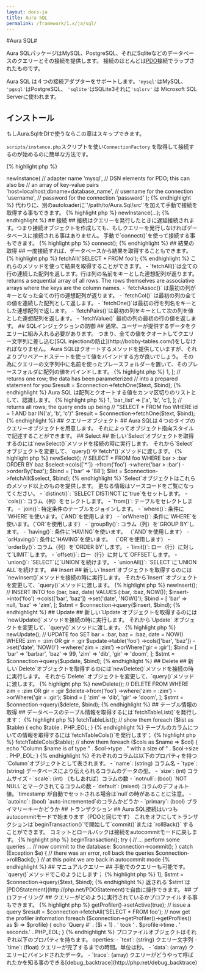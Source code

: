 ```yaml
---
layout: docs-ja
title: Aura SQL
permalink: /framework/1.x/ja/sql/
---
```


#Aura SQL#

Aura SQLパッケージはMySQL、PostgreSQL、それにSqliteなどのデータベースのクエリーとその接続を提供します。
接続のほとんどは[PDO](http://php.net/PDO)接続でラップされたものです。

Aura SQL は４つの接続アダプターをサポートします。`'mysql'`はMySQL、 `'pgsql'`はPostgreSQL、
 `'sqlite'`はSQLite3それに`'sqlsrv'` は Microsoft SQL Serverに使われます。


## インストール ##

もしAura.SqlをDIで使うならこの章はスキップできます。

`scripts/instance.php`スクリプトを使い`ConnectionFactory` を取得して接続するのが始めるのに簡単な方法です。

{% highlight php %}
<?php
$connection_factory = include '/path/to/Aura.Sql/scripts/instance.php';
$connection = $connection_factory->newInstance(

    // adapter name
    'mysql',

    // DSN elements for PDO; this can also be
    // an array of key-value pairs
    'host=localhost;dbname=database_name',

    // username for the connection
    'username',

    // password for the connection
    'password'
);
{% endhighlight %}

代わりに、別のautoloaderに`'/path/to/Aura.Sql/src'`を加えて手動で接続を取得する事もできます。

{% highlight php %}
<?php
use Aura\Sql\ConnectionFactory;
$connection_factory = new ConnectionFactory;
$connection = $connection_factory->newInstance(...);
{% endhighlight %}

## 接続 ##

接続はクエリーを発行したときに遅延接続されます。つまり接続オブジェクトを作成しても、もしクエリーを発行しなければデータベースに接続される事はありません。

手動で`connect()`を使って接続する事もできます。

{% highlight php %}
<?php
$connection->connect();
{% endhighlight %}

## 結果の取得 ##

一度接続すれば、データベースから結果を取得することもできます。

{% highlight php %}
<?php
// returns all rows
$result = $connection->fetchAll('SELECT * FROM foo');
{% endhighlight %}

これらのメソッドを使って結果を取得することができます。

- `fetchAll()`は全ての行の連続した配列を返します。行は列の名前をキーとした連想配列が返ります。

 returns a sequential array of all rows. The rows themselves are
  associative arrays where the keys are the column names.

- `fetchAssoc()` は最初の列がキーとなった全ての行の連想配列が返ります。

- `fetchCol()` は最初の列の全ての値を連続した配列として返します。

- `fetchOne()`は最初の行を列名をキーとした連想配列で返します。

- `fetchPairs()`は最初の列をキーとして次の列を値とした連想配列を返します。

- `fetchValue()` 最初の列の最初の行の値を返します。

## SQLインジェクションの防御 ##

通常、ユーザーが提供するデータをクエリーに組み入れる必要があります。
つまり、全ての値をクオートしてクエリー文字列に差し込む[SQL injectionの防止](http://bobby-tables.com/)をしなければなりません。

Aura SQLはクオートするメソッドを提供していますが、それよりプリペアードステートを使って値をバインドする方が良いでしょう。
その為にクエリーの文字列中に名前を使ったプレースフォルダーを置いて、そのプレースフォルダに配列の値をバインドします。

{% highlight php %}
<?php
// the text of the query
$text = 'SELECT * FROM foo WHERE id = :id';

// values to bind to query placeholders
$bind = [
    'id' => 1,
];

// returns one row; the data has been parameterized
// into a prepared statement for you
$result = $connection->fetchOne($text, $bind);
{% endhighlight %}

Aura SQL は配列とクオートする値をカンマ区切りのリストとして、認識します。

{% highlight php %}
<?php
// the text of the query
$text = 'SELECT * FROM foo WHERE id = :id AND bar IN(:bar_list)';

// values to bind to query placeholders
$bind = [
    'id' => 1,
    'bar_list' => ['a', 'b', 'c'],
];

// returns all rows; the query ends up being
// "SELECT * FROM foo WHERE id = 1 AND bar IN('a', 'b', 'c')"
$result = $connection->fetchOne($text, $bind);
{% endhighlight %}

## クエリーオブジェクト ##

Aura SQLは４つのタイプのクエリーオブジェクトを用意します。
それによってオブジェクト指向スタイルで記述することができます。

## Select ##

新しい`Select`オブジェクトを取得するのには`newSelect()`メソッドを接続の時に実行します。
それから`Select` オブジェクトを変更して、`query()`や`fetch*()`メソッドに渡します。

{% highlight php %}
<?php
// create a new Select object
$select = $connection->newSelect();

// SELECT * FROM foo WHERE bar > :bar ORDER BY baz
$select->cols(['*'])
       ->from('foo')
       ->where('bar > :bar')
       ->orderBy('baz');

$bind = ['bar' => '88'];

$list = $connection->fetchAll($select, $bind);
{% endhighlight %}

`Select`オブジェクトはこれらのメソッド以上のものを提供します。
更なる情報はソースコードをご覧になってください。

- `distinct()`: `SELECT DISTINCT`に`true`をセットします。

- `cols()`: コラム（列）をセレクトします。

- `from()`: テーブルをセレクトします。

- `join()`: 特定条件のテーブルをジョインします。

- `where()`: 条件に`WHERE`を使います。（`AND`を使用します）

- `orWhere()`: 条件に`WHERE`を使います。（`OR`を使用します）

- `groupBy()`: コラム（列）を`GROUP BY`します。

- `having()`: 条件に`HAVING`を使います。 （`AND`を使用します）

- `orHaving()`: 条件に`HAVING`を使います。 （`OR`を使用します）

- `orderBy()`: コラム（列）を`ORDER BY`します。

- `limit()`: ロー（行）に対して`LIMIT`します。

- `offset()`: ロー（行）に対して`OFFSET`します。

- `union()`: `SELECT`に`UNION`を続けます。

- `unionAll()`: `SELECT`に`UNION ALL`を続けます。

## Insert ##

新しい`Insert`オブジェクトを取得するのには`newInsert()`メソッドを接続の時に実行します。
それから`Insert` オブジェクトを変更して、`query()`メソッドに渡します。

{% highlight php %}
<?php
// create a new Insert object
$insert = $connection->newInsert();

// INSERT INTO foo (bar, baz, date) VALUES (:bar, :baz, NOW());
$insert->into('foo')
       ->cols(['bar', 'baz'])
       ->set('date', 'NOW()');

$bind = [
    'bar' => null,
    'baz' => 'zim',
];

$stmt = $connection->query($insert, $bind);
{% endhighlight %}

## Update ##

新しい`Update`オブジェクトを取得するのには`newUpdate()`メソッドを接続の時に実行します。
それから`Update` オブジェクトを変更して、`query()`メソッドに渡します。


{% highlight php %}
<?php
// create a new Update object
$update = $connection->newUpdate();

// UPDATE foo SET bar = :bar, baz = :baz, date = NOW() WHERE zim = :zim OR gir = :gir
$update->table('foo')
       ->cols(['bar', 'baz'])
       ->set('date', 'NOW()')
       ->where('zim = :zim')
       ->orWhere('gir = :gir');

$bind = [
    'bar' => 'barbar',
    'baz' => 99,
    'zim' => 'dib',
    'gir' => 'doom',
];

$stmt = $connection->query($update, $bind);
{% endhighlight %}

## Delete ##

新しい`Delete`オブジェクトを取得するのには`newDelete()`メソッドを接続の時に実行します。
それから`Delete` オブジェクトを変更して、`query()`メソッドに渡します。

{% highlight php %}
<?php
// create a new Delete object
$delete = $connection->newDelete();

// DELETE FROM WHERE zim = :zim OR gir = :gir
$delete->from('foo')
       ->where('zim = :zim')
       ->orWhere('gir = :gir');

$bind = [
    'zim' => 'dib',
    'gir' => 'doom',
];

$stmt = $connection->query($delete, $bind);
{% endhighlight %}

## テーブル情報の取得 ##

データベースのテーブル情報を取得するには`fetchTableList()`を発行します：

{% highlight php %}
<?php
// get the list of tables
$list = $connection->fetchTableList();

// show them
foreach ($list as $table) {
    echo $table . PHP_EOL;
}
{% endhighlight %}

テーブルのカラムについての情報を取得するには`fetchTableCols()`を発行します；

{% highlight php %}
<?php
// the table to get cols for
$table = 'foo';

// get the cols
$cols = $connection->fetchTableCols($table);

// show them
foreach ($cols as $name => $col) {
    echo "Column $name is of type "
       . $col->type
       . " with a size of "
       . $col->size
       . PHP_EOL;
}
{% endhighlight %}

それぞれのコラムは以下のプロパティを持つ`Column`オブジェクトとして表されます。

- `name`: (string) コラム名

- `type`: (string) データベースにより伝えられるコラムのデータの型。

- `size`: (int) コラムサイズ

- `scale`: (int) （もしあれば）コラムの数

- `notnull`: (bool) `NOT NULL`とマークされてるコラムの数

- `default`: (mixed) コラムのデフォルト値。`timestamp`が自動でセットされる場合は`null`の時があることに注意。

- `autoinc`: (bool) `auto-incremented`のコラムかどうか

- `primary`: (bool) プライマリーキーかどうか

## トランザクション ##

Aura SQL接続はいつもautocommitモードで始まります（PDOと同じです）
これをオフにしてトランザクションは`beginTransaction()`で開始して`commit()`または `rollBack()` することができます。
コミットとロールバックは接続をautocommitモードに戻します。

{% highlight php %}
<?php
// turn off autocommit and start a transaction
$connection->beginTransaction();

try {
    // ... perform some queries ...
    // now commit to the database:
    $connection->commit();
} catch (Exception $e) {
    // there was an error, roll back the queries
    $connection->rollBack();
}

// at this point we are back in autocommit mode
{% endhighlight %}

## マニュアルクエリー ##

手動でのクエリーも可能です。`query()`メソッドでこのようにします；

{% highlight php %}
<?php
$text = "SELECT * FROM foo WHERE id = :id";
$bind = ['id' => 1];
$stmt = $connection->query($text, $bind);
{% endhighlight %}

返される`$stmt`は[PDOStatement](http://php.net/PDOStatement)で自由に操作できます。

## プロファイリング ##

クエリーがどのように実行されているかプロファイルする事もできます。

{% highlight php %}
<?php
// turn on the profiler
$connection->getProfiler()->setActive(true);

// issue a query
$result = $connection->fetchAll('SELECT * FROM foo');

// now get the profiler information
foreach ($connection->getProfiler()->getProfiles() as $i => $profile) {
    echo 'Query #' . ($i + 1)
       . ' took ' . $profile->time . ' seconds.'
       . PHP_EOL;
}
{% endhighlight %}

プロファイルオブジェクトはそれぞれ以下のプロパティを持ちます。 operties:

- `text`: (string) クエリー文字列

- `time`: (float) クエリーが完了するまでの時間。単位は秒。

- `data`: (array) クエリーにバインドされたデータ。

- `trace`: (array) クエリーがどうやって呼ばれたかを知る事のできる[debug_backtrace](http://php.net/debug_backtrace)